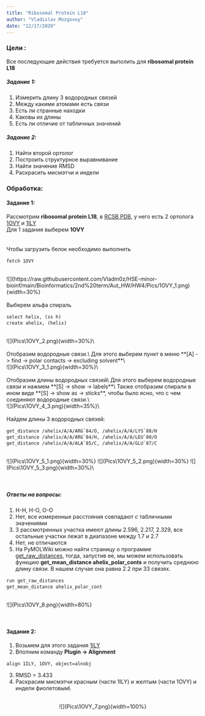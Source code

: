 ```yaml
---
title: "Ribosomal Protein L18"
author: "Vladislav Mozgovoy"
date: "12/17/2020"
---
```





### Цели : 

Все последующие действия требуется выполить для **ribosomal protein L18**

##### Задание 1:
  1. Измерить длину 3 водородных связей
  2. Между какими атомами есть связи
  3. Есть ли странные находки
  4. Каковы их длины
  5. Есть ли отличие от табличных значений
  
##### Задание 2:
  1. Найти второй ортолог
  2. Построить структурное выравнивание
  3. Найти значение RMSD
  4. Раскрасить мисмэтчи и индели


### Обработка:
#### Задание 1:
Рассмотрим **ribosomal protein L18**, в [RCSB PDB](https://www.rcsb.org/), у него есть 2 ортолога [1OVY](https://www.rcsb.org/structure/1OVY) и [1ILY](https://www.rcsb.org/structure/1ILY)\
Для 1 задания выберем **1OVY**\
<br/><br/>
Чтобы загрузить белок необходимо выполнить

```fetch
fetch 1OVY
```
<br/>
![](https://raw.githubusercontent.com/Vladm0z/HSE-minor-bioinf/main/Bioinformatics/2nd%20term/Aut_HW/HW4/Pics/1OVY_1.png){width=30%}
<br/><br/>
Выберем альфа спираль

```ahelix
select helix, (ss h)
create ahelix, (helix)
```
<br/>
![](Pics\1OVY_2.png){width=30%}\
<br/><br/>
Отобразим водородные связи.\
Для этого выберем пункт в меню **[A] -> find -> polar contacts -> excluding solvent**\
<br/>
![](Pics\1OVY_3_1.png){width=30%}\
<br/><br/>
Отобразим длины водородных связей\
Для этого выберем водородные связи и нажмем **[S] -> show -> labels**\
Также отобразим спирали в ином виде **[S] -> show as -> sticks**, чтобы было ясно, что с чем соединяют водородные связи.\
<br/>
![](Pics\1OVY_4_3.png){width=35%}\
<br/><br/>
Найдем длины 3 водородных связей:

```get_distance
get_distance /ahelix/A/A/ARG`84/O, /ahelix/A/A/LYS`88/H
get_distance /ahelix/A/A/ARG`84/H, /ahelix/A/A/LEU`80/O
get_distance /ahelix/A/A/ALA`85/C, /ahelix/A/A/GLU`87/C
```
<br/>
![](Pics\1OVY_5_1.png){width=30%}
![](Pics\1OVY_5_2.png){width=30%}
![](Pics\1OVY_5_3.png){width=30%}\
<br/><br/><br/>

##### Ответы на вопросы:
  1. H-H, H-O, O-O
  2. Нет, все измеренные расстояния совпадают с табличными значениями
  3. 3 рассмотренных участка имеют длины 2.596, 2.217, 2.329, все остальные участки лежат в диапазоне между 1.7 и 2.7
  4. Нет, не отличаются
  5. На PyMOLWiki можно найти страницу о программе [get_raw_distances](https://pymolwiki.org/index.php/Get_raw_distances), тогда, запустив ее, мы можем использовать функцию **get_mean_distance ahelix_polar_conts** и получить среднюю длину связи. В нашем случае она равна 2.2 при 33 связях.

```get_raw_distances
run get_raw_distances
get_mean_distance ahelix_polar_cont
```
<br/>
![](Pics\1OVY_8.png){width=80%}
<br/><br/><br/>

#### Задание 2:
  1. Возьмем для этого задания [1ILY](https://www.rcsb.org/structure/1ILY)
  2. Вполним команду **Plugin -> Alignment**

```align
align 1ILY, 1OVY, object=alnobj
```
  3. RMSD = 3.433
  4. Раскрасим мисмэтчи красным (части 1ILY) и желтым (части 1OVY) и индели фиолетовым\
<br/>
<center>
![](Pics\1OVY_7.png){width=100%}
</center>

  
